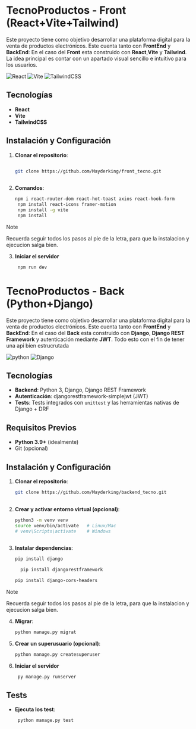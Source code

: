 # TecnoProductos - Front (React+Vite+Tailwind)
Este proyecto tiene como objetivo desarrollar una plataforma digital para la venta de productos electrónicos. Este cuenta tanto con **FrontEnd** y **BackEnd**: En el caso del **Front** esta construido con **React**,**Vite** y **Tailwind**. La idea principal es contar con un apartado visual sencillo e intuitivo para los usuarios.
<br>

![React](https://img.shields.io/badge/react-%2320232a.svg?style=for-the-badge&logo=react&logoColor=%2361DAFB)
![Vite](https://img.shields.io/badge/Vite-646CFF?style=for-the-badge&logo=Vite&logoColor=white)
![TailwindCSS](https://img.shields.io/badge/tailwindcss-%2338B2AC.svg?style=for-the-badge&logo=tailwind-css&logoColor=white)

## Tecnologías

- **React**
- **Vite**
- **TailwindCSS**

## Instalación y Configuración

1. **Clonar el repositorio**:
   
   ```bash
   
   git clone https://github.com/Mayderking/front_tecno.git
  
2. **Comandos**:
   
   ```bash
   npm i react-router-dom react-hot-toast axios react-hook-form
    npm install react-icons framer-motion
    npm install -g vite
    npm install

> [!Note]
> Recuerda seguir todos los pasos al pie de la letra, para que la instalacion y ejecucion salga bien.


3. **Iniciar el servidor**
   
   ```bash
    npm run dev

# TecnoProductos - Back (Python+Django)
Este proyecto tiene como objetivo desarrollar una plataforma digital para la venta de productos electrónicos. Este cuenta tanto con **FrontEnd** y **BackEnd**: En el caso del **Back** esta construido con **Django**, **Django REST Framework** y autenticación mediante **JWT**. Todo esto con el fin de tener una api bien estrucrutada
<br>

![python](https://img.shields.io/badge/python-3670A0?style=for-the-badge&logo=python&logoColor=ffdd54)
![Django](https://img.shields.io/badge/django-%23092E20.svg?style=for-the-badge&logo=django&logoColor=white)
## Tecnologías

- **Backend**: Python 3, Django, Django REST Framework
- **Autenticación**: djangorestframework-simplejwt (JWT)
- **Tests**: Tests integrados con `unittest` y las herramientas nativas de Django + DRF

## Requisitos Previos

- **Python 3.9+** (idealmente)
- Git (opcional)

## Instalación y Configuración

1. **Clonar el repositorio**:
   
   ```bash
   git clone https://github.com/Mayderking/backend_tecno.git
  
2. **Crear y activar entorno virtual (opcional)**:
   
   ```bash
   python3 -m venv venv
   source venv/bin/activate   # Linux/Mac
   # venv\Scripts\activate    # Windows
  
3. **Instalar dependencias**:
   
   ```bash
   pip install django 
   ```
   ```bash
     pip install djangorestframework
   ```
   ```bash
   pip install django-cors-headers
   ```
    
> [!Note]
> Recuerda seguir todos los pasos al pie de la letra, para que la instalacion y ejecucion salga bien.

4. **Migrar**:
      
   ```bash
   python manage.py migrat
   ```
5. **Crear un superusuario (opcional)**:
    ```bash
    python manage.py createsuperuser
   
6. **Iniciar el servidor**
   ```bash
    py manage.py runserver
   
## Tests 
- **Ejecuta los test**:
   ```bash
    python manage.py test


